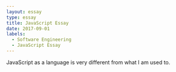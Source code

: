 ```yaml
---
layout: essay
type: essay
title: JavaScript Essay
date: 2017-09-01
labels:
  - Software Engineering
  - JavaScript Essay
---
```


JavaScript as a language is very different from what I am used to.




